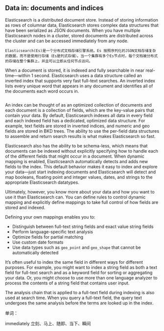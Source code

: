 ## Data in: documents and indices

Elasticsearch is a distributed document store. Instead of storing information as rows of columnar data, Elasticsearch stores complex data structures that have been serialized as JSON documents. When you have multiple Elasticsearch nodes in a cluster, stored documents are distributed across the cluster and can be accessed immediately from any node.

```
Elasticsearch(Es)是一个分布式文档存储引擎系统。Es 按照序列化的JSON文档存储复杂的数据，而不是使用行存储（Es是列式存储）。当一个集群有多个Es节点时，每个文档被分布式的存储在整个集群上，并且可以立即从任何节点访问。
```

When a document is stored, it is indexed and fully searchable in near real-time—within 1 second. Elasticsearch uses a data structure called an inverted index that supports very fast full-text searches. An inverted index lists every unique word that appears in any document and identifies all of the documents each word occurs in.

```

```



An index can be thought of as an optimized collection of documents and each document is a collection of fields, which are the key-value pairs that contain your data. By default, Elasticsearch indexes all data in every field and each indexed field has a dedicated, optimized data structure. For example, text fields are stored in inverted indices, and numeric and geo fields are stored in BKD trees. The ability to use the per-field data structures to assemble and return search results is what makes Elasticsearch so fast.

Elasticsearch also has the ability to be schema-less, which means that documents can be indexed without explicitly specifying how to handle each of the different fields that might occur in a document. When dynamic mapping is enabled, Elasticsearch automatically detects and adds new fields to the index. This default behavior makes it easy to index and explore your data—just start indexing documents and Elasticsearch will detect and map booleans, floating point and integer values, dates, and strings to the appropriate Elasticsearch datatypes.

Ultimately, however, you know more about your data and how you want to use it than Elasticsearch can. You can define rules to control dynamic mapping and explicitly define mappings to take full control of how fields are stored and indexed.

Defining your own mappings enables you to:

- Distinguish between full-text string fields and exact value string fields
- Perform language-specific text analysis
- Optimize fields for partial matching
- Use custom date formats
- Use data types such as `geo_point` and `geo_shape` that cannot be automatically detected

It’s often useful to index the same field in different ways for different purposes. For example, you might want to index a string field as both a text field for full-text search and as a keyword field for sorting or aggregating your data. Or, you might choose to use more than one language analyzer to process the contents of a string field that contains user input.

The analysis chain that is applied to a full-text field during indexing is also used at search time. When you query a full-text field, the query text undergoes the same analysis before the terms are looked up in the index.





单词：

immediately 立刻、马上、随即、当下、瞬间